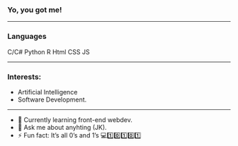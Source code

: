 ### Yo, you got me!

_________________________________________________________________________________________________________________________________________________________________________________


### Languages
C/C#
Python
R
Html
CSS
JS

_________________________________________________________________________________________________________________________________________________________________________________

### Interests:
- Artificial Intelligence
- Software Development.
_________________________________________________________________________________________________________________________________________________________________________________

- 🌱 Currently learning front-end webdev.
- 💬 Ask me about anyhting (JK).
- ⚡ Fun fact: It’s all 0’s and 1’s 💻1️⃣0️⃣1️⃣0️⃣1️⃣
